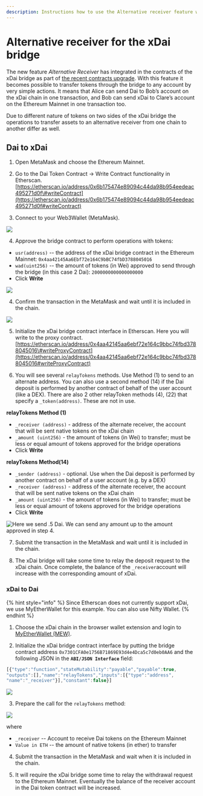 ```yaml
---
description: Instructions how to use the Alternative receiver feature with the xDai bridge
---
```


# Alternative receiver for the xDai bridge

The new feature _Alternative Receiver_ has integrated in the contracts of the xDai bridge as part of [the recent contracts upgrade](https://forum.poa.network/t/migration-of-the-xdai-tokenbridge-completed/3212). With this feature it becomes possible to transfer tokens through the bridge to any account by very simple actions. It means that Alice can send Dai to Bob’s account on the xDai chain in one transaction, and Bob can send xDai to Clare’s account on the Ethereum Mainnet in one transaction too.

Due to different nature of tokens on two sides of the xDai bridge the operations to transfer assets to an alternative receiver from one chain to another differ as well.

## Dai to xDai

1. Open MetaMask and choose the Ethereum Mainnet.

2. Go to the Dai Token Contract -&gt; Write Contract functionality in Etherscan.  
[https://etherscan.io/address/0x6b175474e89094c44da98b954eedeac495271d0f\#writeContract](https://etherscan.io/address/0x6b175474e89094c44da98b954eedeac495271d0f#writeContract)

3. Connect to your Web3Wallet \(MetaMask\).

![](../../.gitbook/assets/1-etherscan.png)

4. Approve the bridge contract to perform operations with tokens:

* `usr(address)` -- the address of the xDai bridge contract in the Ethereum Mainnet: `0x4aa42145Aa6Ebf72e164C9bBC74fbD3788045016`
* `wad(uint256)` -- the amount of tokens \(in Wei\) approved to send through the bridge \(in this case 2 Dai\): `2000000000000000000`
* Click **Write**

![](../../.gitbook/assets/2-etherscanwrite.png)

4. Confirm the transaction in the MetaMask and wait until it is included in the chain.

![](../../.gitbook/assets/etherscan-3.png)

5. Initialize the xDai bridge contract interface in Etherscan. Here you will write to the proxy contract. [https://etherscan.io/address/0x4aa42145aa6ebf72e164c9bbc74fbd3788045016\#writeProxyContract](https://etherscan.io/address/0x4aa42145aa6ebf72e164c9bbc74fbd3788045016#writeProxyContract)

6. You will see several  `relayTokens` methods. Use Method \(1\) to send to an alternate address. You can also use a second method \(14\) if the Dai deposit is performed by another contract of behalf of the user account \(like a DEX\). There are also 2 other relayToken methods \(4\), \(22\) that specify a `_token(address)`. These are not in use.

**relayTokens Method \(1\)**

* `_receiver (address)` - address of the alternate receiver, the account that will be sent native tokens on the xDai chain
* `_amount (uint256)` - the amount of tokens \(in Wei\) to transfer; must be less or equal amount of tokens approved for the bridge operations
* Click **Write**

**relayTokens Method\(14\)**

* `_sender (address)` - optional. Use when the Dai deposit is performed by another contract on behalf of a user account \(e.g. by a DEX\)
* `_receiver (address)` - address of the alternate receiver, the account that will be sent native tokens on the xDai chain
* `_amount (uint256)` - the amount of tokens \(in Wei\) to transfer; must be less or equal amount of tokens approved for the bridge operations
* Click **Write**

![Here we send .5 Dai. We can send any amount up to the amount approved in step 4.](../../.gitbook/assets/4-etherscan.png)

7. Submit the transaction in the MetaMask and wait until it is included in the chain.

8. The xDai bridge will take some time to relay the deposit request to the xDai chain. Once complete, the balance of the `_receiver`account will increase with the corresponding amount of xDai.

### xDai to Dai

{% hint style="info" %}
Since Etherscan does not currently support xDai, we use MyEtherWallet for this example. You can also use Nifty Wallet.
{% endhint %}

1. Choose the xDai chain in the browser wallet extension and login to [MyEtherWallet \(MEW\)](https://www.myetherwallet.com/access-my-wallet). 

2. Initialize the xDai bridge contract interface by putting the bridge contract address `0x7301CFA0e1756B71869E93d4e4Dca5c7d0eb0AA6` and the following JSON in the **`ABI/JSON Interface`** field:

```javascript
[{"type":"function","stateMutability":"payable","payable":true,
"outputs":[],"name":"relayTokens","inputs":[{"type":"address",
"name":"_receiver"}],"constant":false}]
```

![](../../.gitbook/assets/image%20%2811%29.png)

3. Prepare the call for the  `relayTokens` method:

![](../../.gitbook/assets/image%20%2819%29.png)

where

* `_receiver` -- Account to receive Dai tokens on the Ethereum Mainnet
* `Value in ETH` -- the amount of native tokens \(in ether\) to transfer

4. Submit the transaction in the MetaMask and wait when it is included in the chain.

5. It will require the xDai bridge some time to relay the withdrawal request to the Ethereum Mainnet. Eventually the balance of the receiver account in the Dai token contract will be increased.

